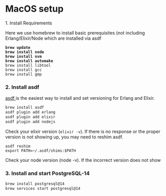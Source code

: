 # MacOS setup

1\. Install Requirements

Here we use homebrew to install basic prerequisites (not including Erlang/Elixir/Node which are installed via asdf

<pre class="language-bash"><code class="lang-bash"><strong>brew update
</strong><strong>brew install node
</strong><strong>brew install nvm
</strong><strong>brew install automake
</strong>brew install libtool
brew install gcc
brew install gmp
</code></pre>

### 2. Install asdf

[asdf ](https://asdf-vm.com/manage/plugins.html)is the easiest way to install and set versioning for Erlang and Elixir.

```bash
brew install asdf
asdf plugin add erlang
asdf plugin add elixir
asdf plugin add nodejs
```

Check your elixir version (`elixir -v`). If there is no response or the proper version is not showing up, you may need to reshim asdf.

```
asdf reshim  
export PATH=~/.asdf/shims:$PATH
```

Check your node version (node -v). If the incorrect version does not show

### 3. Install and start PostgreSQL-14

```bash
brew install postgresql@14
brew services start postgresql@14
```



